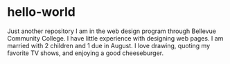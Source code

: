# hello-world
Just another repository
I am in the web design program through Bellevue Community College. I have little experience with designing web pages. I am married with 2 children and 1 due in August. I love drawing, quoting my favorite TV shows, and enjoying a good cheeseburger. 
